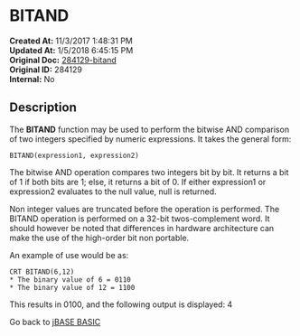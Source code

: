 # BITAND

**Created At:** 11/3/2017 1:48:31 PM  
**Updated At:** 1/5/2018 6:45:15 PM  
**Original Doc:** [284129-bitand](https://docs.jbase.com/36868-jbase-basic/284129-bitand)  
**Original ID:** 284129  
**Internal:** No  

## Description

The **BITAND** function may be used to perform the bitwise AND comparison of two integers specified by numeric expressions. It takes the general form:

```
BITAND(expression1, expression2)
```

The bitwise AND operation compares two integers bit by bit. It returns a bit of 1 if both bits are 1; else, it returns a bit of 0.
If either expression1 or expression2 evaluates to the null value, null is returned.

Non integer values are truncated before the operation is performed.
The BITAND operation is performed on a 32-bit twos-complement word.
It should however be noted that differences in hardware architecture can make the use of the high-order bit non portable.

An example of use would be as:

```
CRT BITAND(6,12)
* The binary value of 6 = 0110
* The binary value of 12 = 1100
```

This results in 0100, and the following output is displayed: 4

Go back to [jBASE BASIC](./../README.md)
